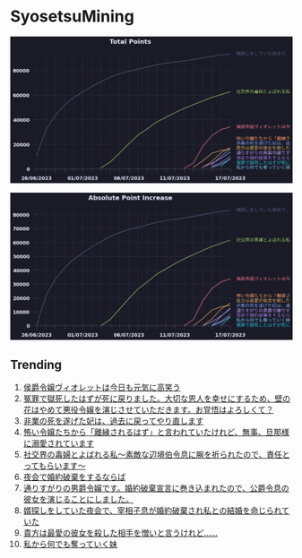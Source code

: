 # SyosetsuMining


![](https://raw.githubusercontent.com/exc4l/SyosetsuMining/main/plots/point_trend.png)

![](https://raw.githubusercontent.com/exc4l/SyosetsuMining/main/plots/point_increase.png)


## Trending

1. [侯爵令嬢ヴィオレットは今日も元気に高笑う](https://ncode.syosetu.com/n8950ih/)
2. [冤罪で獄死したはずが死に戻りました。大切な恩人を幸せにするため、壁の花はやめて悪役令嬢を演じさせていただきます。お覚悟はよろしくて？](https://ncode.syosetu.com/n0283ii/)
3. [非業の死を遂げた妃は、過去に戻ってやり直します](https://ncode.syosetu.com/n7932ih/)
4. [怖い令嬢たちから「離縁されるはず」と言われていたけれど、無事、旦那様に溺愛されています](https://ncode.syosetu.com/n9632ih/)
5. [社交界の毒婦とよばれる私～素敵な辺境伯令息に腕を折られたので、責任とってもらいます～](https://ncode.syosetu.com/n5182ih/)
6. [夜会で婚約破棄をするならば](https://ncode.syosetu.com/n9986ih/)
7. [通りすがりの男爵令嬢です。婚約破棄宣言に巻き込まれたので、公爵令息の彼女を演じることにしました。](https://ncode.syosetu.com/n8323ih/)
8. [婿探しをしていた夜会で、宰相子息が婚約破棄され私との結婚を命じられていた](https://ncode.syosetu.com/n1855ih/)
9. [貴方は最愛の彼女を殺した相手を憎いと言うけれど……](https://ncode.syosetu.com/n9116ih/)
10. [私から何でも奪っていく妹](https://ncode.syosetu.com/n9832ih/)
